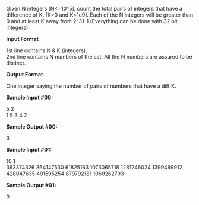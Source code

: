 <p>Given N integers [N&lt;=10^5], count the total pairs of integers that have a difference of K. [K&gt;0 and K&lt;1e9]. Each of the N integers will be greater than 0 and at least K away from 2^31-1 (Everything can be done with 32 bit integers).</p>

<p><strong>Input Format</strong> </p>

<p>1st line contains N &amp; K (integers).<br>
2nd line contains N numbers of the set. All the N numbers are assured to be distinct.</p>

<p><strong>Output Format</strong>  </p>

<p>One integer saying the number of pairs of numbers that have a diff K.  </p>

<p><strong>Sample Input #00:</strong></p>

<p>5 2<br>
1 5 3 4 2  </p>

<p><strong>Sample Output #00:</strong> </p>

<p>3</p>

<p><strong>Sample Input #01:</strong></p>

<p>10 1<br>
363374326 364147530 61825163 1073065718 1281246024 1399469912 428047635 491595254 879792181 1069262793&nbsp;</p>

<p><strong>Sample Output #01:</strong></p>

<p>0</p>
